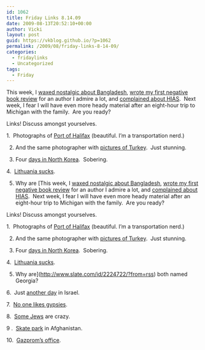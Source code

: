 ```yaml
---
id: 1062
title: Friday Links 8.14.09
date: 2009-08-13T20:52:10+00:00
author: Vicki
layout: post
guid: https://vkblog.github.io/?p=1062
permalink: /2009/08/friday-links-8-14-09/
categories:
  - fridaylinks
  - Uncategorized
tags:
  - Friday
---
```

This week, I [waxed nostalgic about Bangladesh](https://vkblog.github.io/2009/08/10/pictures-from-bangladesh/), [wrote my first negative book review](https://vkblog.github.io/2009/08/12/book-review-create-your-own-economy-by-tyler-cowen/) for an author I admire a lot, and [complained about HIAS](http://www.jewlicious.com/author/vicki/).  Next week, I fear I will have even more heady material after an eight-hour trip to Michigan with the family.  Are you ready?

Links! Discuss amongst yourselves.

1.  Photographs of [Port of Halifax](http://andrewgeddes.blogspot.com/2009/05/tc-shoot-in-halifax.html) (beautiful. I&#8217;m a transportation nerd.)
  
2. And the same photographer with [pictures of Turkey](http://andrewgeddes.blogspot.com/2009/03/turkey-finally.html).  Just stunning.
  
3. Four [days in North Korea](http://www.slate.com/id/2224658/).  Sobering.
  
4.  [Lithuania sucks](http://www.tabletmag.com/life-and-religion/12420/grave-missteps/).
  
5. Why are [This week, I [waxed nostalgic about Bangladesh](https://vkblog.github.io/2009/08/10/pictures-from-bangladesh/), [wrote my first negative book review](https://vkblog.github.io/2009/08/12/book-review-create-your-own-economy-by-tyler-cowen/) for an author I admire a lot, and [complained about HIAS](http://www.jewlicious.com/author/vicki/).  Next week, I fear I will have even more heady material after an eight-hour trip to Michigan with the family.  Are you ready?

Links! Discuss amongst yourselves.

1.  Photographs of [Port of Halifax](http://andrewgeddes.blogspot.com/2009/05/tc-shoot-in-halifax.html) (beautiful. I&#8217;m a transportation nerd.)
  
2. And the same photographer with [pictures of Turkey](http://andrewgeddes.blogspot.com/2009/03/turkey-finally.html).  Just stunning.
  
3. Four [days in North Korea](http://www.slate.com/id/2224658/).  Sobering.
  
4.  [Lithuania sucks](http://www.tabletmag.com/life-and-religion/12420/grave-missteps/).
  
5. Why are](http://www.slate.com/id/2224722/?from=rss) both named Georgia?
  
6.  Just [another day](http://www.globes.co.il/serveen/globes/docview.asp?did=1000488468&fid=942) in Israel.
  
7.  [No one likes gypsies](http://www.nextbillion.net/blog/2009/08/10/beyond-the-grid-connecting-the-roma-in-bulgaria).
  
8.  [Some Jews](http://www.ynetnews.com/articles/0,7340,L-3759554,00.html) are crazy.
  
9 .  [Skate park](http://www.cnn.com/2009/WORLD/asiapcf/08/10/skateistan/index.html) in Afghanistan.
  
10.  [Gazprom&#8217;s office](http://www.flickr.com/photos/iorgroup/3309236554/in/set-72157614417744882/).